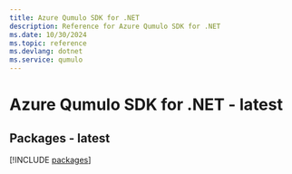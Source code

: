 ```yaml
---
title: Azure Qumulo SDK for .NET
description: Reference for Azure Qumulo SDK for .NET
ms.date: 10/30/2024
ms.topic: reference
ms.devlang: dotnet
ms.service: qumulo
---
```

# Azure Qumulo SDK for .NET - latest
## Packages - latest
[!INCLUDE [packages](qumulo-index.md)]